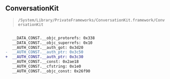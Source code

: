 ## ConversationKit

> `/System/Library/PrivateFrameworks/ConversationKit.framework/ConversationKit`

```diff

   __DATA_CONST.__objc_protorefs: 0x338
   __DATA_CONST.__objc_superrefs: 0x10
   __AUTH_CONST.__auth_got: 0x3d20
-  __AUTH_CONST.__auth_ptr: 0x3c50
+  __AUTH_CONST.__auth_ptr: 0x3c30
   __AUTH_CONST.__const: 0x2ae18
   __AUTH_CONST.__cfstring: 0x1e0
   __AUTH_CONST.__objc_const: 0x26f90

```
